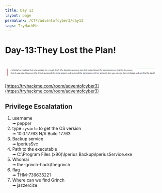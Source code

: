```yaml
---
title: Day 13
layout: page
permalink: /CTF/adventofcyber3/day13
tags: TryHackMe
---
```


# Day-13:They Lost the Plan!
# ![front](/images/aoc3/d13/front.png)
[https://tryhackme.com/room/adventofcyber3](https://tryhackme.com/room/adventofcyber3)

## Privilege Escalatation
1. username<br>
➟ pepper
2. type `sysinfo` to get the OS version<br>
➟  10.0.17763 N/A Build 17763
3. Backup service<br>
➟ IperiusSvc
4. Path to the executable<br>
➟  C:\Program Files (x86)\Iperius Backup\IperiusService.exe
5. Whomai<br>
➟ the-grinch-hack\thegrinch
6. flag<br>
➟ THM-736635221
7. Where can we find Grinch<br>
➟ jazzercize